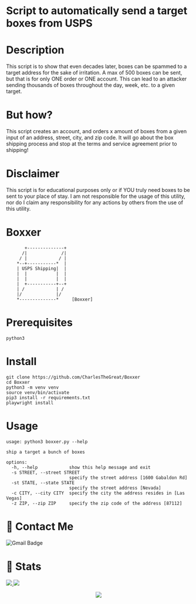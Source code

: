 # Script to automatically send a target boxes from USPS

# Description
This script is to show that even decades later, boxes can be spammed to a target address
for the sake of irritation. A max of 500 boxes can be sent, but that is for only ONE order or ONE account.
This can lead to an attacker sending thousands of boxes throughout the day, week, etc. to a given target.

# But how?
This script creates an account, and orders x amount of boxes from a given input of an address, street, city, and zip code. It will go about the box shipping process and stop at the terms and service agreement prior to shipping! 


# Disclaimer
This script is for educational purposes only or if YOU truly need boxes to be sent to your place of stay.
I am not responsible for the usage of this utility, nor do I claim any responsibility for any actions by
others from the use of this utility.

# Boxxer
```
       +--------------+
      /|             /| 
     / |            / |
    *--+-----------*  |
    | USPS Shipping|  |
    |  |           |  |
    |  |           |  |
    |  +-----------+--+
    | /            | /
    |/             |/
    *--------------*     [Boxxer]
```

# Prerequisites
```
python3
```

# Install
```
git clone https://github.com/CharlesTheGreat/Boxxer
cd Boxxer
python3 -m venv venv
source venv/bin/activate
pip3 install -r requirements.txt
playwright install
```

# Usage
```
usage: python3 boxxer.py --help

ship a target a bunch of boxes

options:
  -h, --help            show this help message and exit
  -s STREET, --street STREET
                        specify the street address [1600 Gabaldon Rd]
  -st STATE, --state STATE
                        specify the street address [Nevada]
  -c CITY, --city CITY  specify the city the address resides in [Las Vegas]
  -z ZIP, --zip ZIP     specify the zip code of the address [87112]
```

# 💬 Contact Me 

![Gmail Badge](https://img.shields.io/badge/-doobthegoober@gmail.com-c14438?style=flat-square&logo=Gmail&logoColor=white)

# 🚦 Stats

<a href="https://github.com/CharlesTheGreat77">
  <img src="https://github-readme-stats.vercel.app/api?username=CharlesTheGreat77&show_icons=true&hide=commits" />
</a>
<a href="https://github.com/CharlesTheGreat77">
  <img src="https://github-readme-stats.vercel.app/api/top-langs/?username=CharlesTheGreat77&layout=compact" />
</a>

<p align="center"> 
  <img src="https://profile-counter.glitch.me/CharlesTheGreat77/count.svg" />
</p>